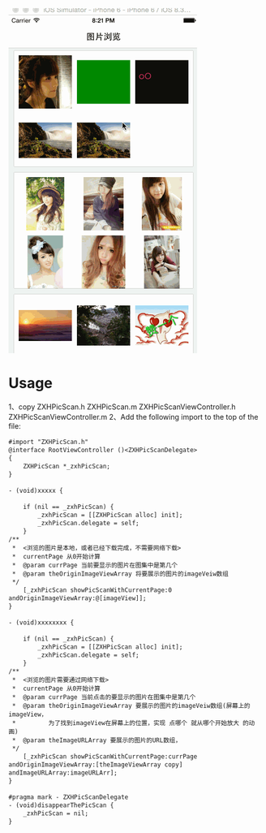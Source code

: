 ![Alt Text](https://github.com/JasonZXH/PicScanDemo/blob/master/ppppp.gif?raw=true)
# Usage
1、copy 
ZXHPicScan.h
ZXHPicScan.m
ZXHPicScanViewController.h
ZXHPicScanViewController.m
2、Add the following import to the top of the file:
```
#import "ZXHPicScan.h"
@interface RootViewController ()<ZXHPicScanDelegate>
{
    ZXHPicScan *_zxhPicScan;
}

- (void)xxxxx {

    if (nil == _zxhPicScan) {
        _zxhPicScan = [[ZXHPicScan alloc] init];
        _zxhPicScan.delegate = self;
    }
/**
 *  <浏览的图片是本地，或者已经下载完成，不需要网络下载>
 *  currentPage 从0开始计算
 *  @param currPage 当前要显示的图片在图集中是第几个
 *  @param theOriginImageViewArray 将要展示的图片的imageVeiw数组
 */
    [_zxhPicScan showPicScanWithCurrentPage:0 andOriginImageViewArray:@[imageView]];
}

- (void)xxxxxxxx {

    if (nil == _zxhPicScan) {
        _zxhPicScan = [[ZXHPicScan alloc] init];
        _zxhPicScan.delegate = self;
    }
/**
 *  <浏览的图片需要通过网络下载>
 *  currentPage 从0开始计算
 *  @param currPage 当前点击的要显示的图片在图集中是第几个
 *  @param theOriginImageViewArray 要展示的图片的imageVeiw数组(屏幕上的imageView，
 *         为了找到imageView在屏幕上的位置，实现 点哪个 就从哪个开始放大 的动画)
 *  @param theImageURLArray 要展示的图片的URL数组，
 */
    [_zxhPicScan showPicScanWithCurrentPage:currPage andOriginImageViewArray:[theImageViewArray copy] andImageURLArray:imageURLArr];
}

#pragma mark - ZXHPicScanDelegate 
- (void)disappearThePicScan {
    _zxhPicScan = nil;
}
```
